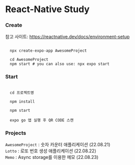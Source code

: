 # React-Native Study

### Create
참고 사이트: https://reactnative.dev/docs/environment-setup
```

  npx create-expo-app AwesomeProject

  cd AwesomeProject
  npm start # you can also use: npx expo start

```


### Start
```

  cd 프로젝트명
  
  npm install
  
  npm start
 
  expo go 앱 실행 후 QR CODE 스캔

```


### Projects

``` AwesomeProject ``` : 숫자 카운터 애플리케이션 (22.08.21) <br/>
``` Lotto ``` : 로또 번호 생성 애플리케이션 (22.08.22) <br/>
``` Memo ``` : Async storage를 이용한 메모 (22.08.23) <br/>
